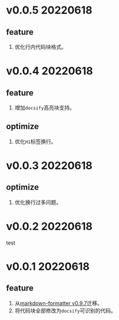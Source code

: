 # v0.0.5 20220618

## feature

1. 优化行内代码块格式。

# v0.0.4 20220618

## feature

1. 增加`docsify`高亮块支持。

## optimize

1. 优化`H1`标签换行。

# v0.0.3 20220618

## optimize

1. 优化换行过多问题。

# v0.0.2 20220618

test

# v0.0.1 20220618

## feature

1. 从[markdown-formatter v0.9.7](https://github.com/sumnow/markdown-formatter)迁移。
2. 将代码块全部修改为`docsify`可识别的代码。
